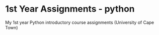# 1st Year Assignments - python
My 1st year Python introductory course assignments (University of Cape Town)
